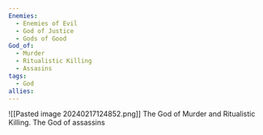 ```yaml
---
Enemies:
  - Enemies of Evil
  - God of Justice
  - Gods of Good
God_of:
  - Murder
  - Ritualistic Killing
  - Assasins
tags:
  - God
allies:
---
```


![[Pasted image 20240217124852.png]]
The God of Murder and Ritualistic Killing. The God of assassins